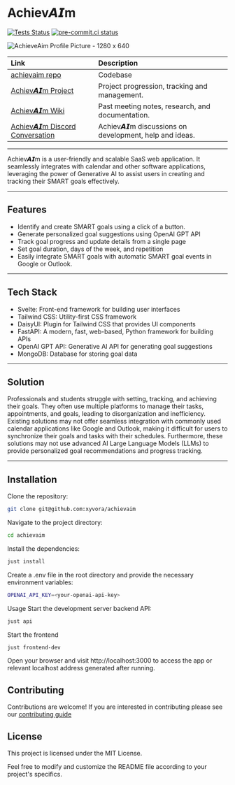 # Achiev𝘼𝙄m

[![Tests Status](https://github.com/xyvora/achievaim/workflows/Testing/badge.svg?branch=main&event=push)](https://github.com/xyvora/achievaim/actions?query=workflow%3ATesting+branch%3Amain+event%3Apush)
[![pre-commit.ci status](https://results.pre-commit.ci/badge/github/xyvora/achievaim/main.svg)](https://results.pre-commit.ci/latest/github/xyvora/achievaim/main)

![AchieveAim Profile Picture - 1280 x 640](https://github.com/xyvora/achievaim/assets/78818969/3e53c59f-0ecd-4d14-8ff0-7320e3c5f8f4)

| Link                                                           | Description                                           |
| :------------------------------------------------------------- | :---------------------------------------------------- |
| [achievaim repo](https://github.com/xyvora/achievaim)          | Codebase                                              |
| [Achiev𝘼𝙄m Project](https://github.com/orgs/xyvora/projects/1) | Project progression, tracking and management.         |
| [Achiev𝘼𝙄m Wiki](https://github.com/xyvora/achievaim/wiki)     | Past meeting notes, research, and documentation.      |
| [Achiev𝘼𝙄m Discord Conversation](https://discord.gg/n3CDBbWw)  | Achiev𝘼𝙄m discussions on development, help and ideas. |

---

Achiev𝘼𝙄m is a user-friendly and scalable SaaS web application. It seamlessly integrates with
calendar and other software applications, leveraging the power of Generative AI to assist users in
creating and tracking their SMART goals effectively.

---

## Features

- Identify and create SMART goals using a click of a button.
- Generate personalized goal suggestions using OpenAI GPT API
- Track goal progress and update details from a single page
- Set goal duration, days of the week, and repetition
- Easily integrate SMART goals with automatic SMART goal events in Google or Outlook.

---

## Tech Stack

- Svelte: Front-end framework for building user interfaces
- Tailwind CSS: Utility-first CSS framework
- DaisyUI: Plugin for Tailwind CSS that provides UI components
- FastAPI: A modern, fast, web-based, Python framework for building APIs
- OpenAI GPT API: Generative AI API for generating goal suggestions
- MongoDB: Database for storing goal data

---

## Solution

Professionals and students struggle with setting, tracking, and achieving their goals. They often
use multiple platforms to manage their tasks, appointments, and goals, leading to disorganization
and inefficiency. Existing solutions may not offer seamless integration with commonly used calendar
applications like Google and Outlook, making it difficult for users to synchronize their goals and
tasks with their schedules. Furthermore, these solutions may not use advanced AI Large Language
Models (LLMs) to provide personalized goal recommendations and progress tracking.

---

## Installation

Clone the repository:

```sh
git clone git@github.com:xyvora/achievaim
```

Navigate to the project directory:

```sh
cd achievaim
```

Install the dependencies:

```sh
just install
```

Create a .env file in the root directory and provide the necessary environment variables:

```sh
OPENAI_API_KEY=<your-openai-api-key>
```

Usage
Start the development server backend API:

```sh
just api
```

Start the frontend

```sh
just frontend-dev
```

Open your browser and visit http://localhost:3000 to access the app or relevant localhost address
generated after running.

## Contributing

Contributions are welcome! If you are interested in contributing please see our
[contributing guide](CONTRIBUTING.md)

## License

This project is licensed under the MIT License.

Feel free to modify and customize the README file according to your project's specifics.
